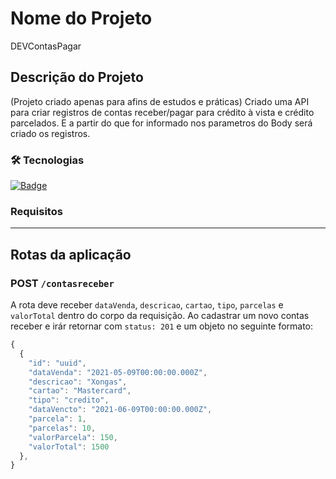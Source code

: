 # Nome do Projeto 
DEVContasPagar

## Descrição do Projeto
(Projeto criado apenas para afins de estudos e práticas)
Criado uma API para criar registros de contas receber/pagar para crédito à vista e crédito parcelados. 
E a partir do que for informado nos parametros do Body será criado os registros.

### 🛠 Tecnologias
<a href="https://nodejs.org/en/">![Badge](https://img.shields.io/badge/Node.js-43853D?style=for-the-badge&logo=node.js&logoColor=white)</a>

### Requisitos
----
## Rotas da aplicação
### POST `/contasreceber`
A rota deve receber `dataVenda`, `descricao`, `cartao`, `tipo`, `parcelas` e `valorTotal` dentro do corpo da requisição. Ao cadastrar um novo contas receber e irár retornar com `status: 201` e um objeto no seguinte formato:
```jsx
{ 
  {
    "id": "uuid",
    "dataVenda": "2021-05-09T00:00:00.000Z",
    "descricao": "Xongas",
    "cartao": "Mastercard",
    "tipo": "credito",
    "dataVencto": "2021-06-09T00:00:00.000Z",
    "parcela": 1,
    "parcelas": 10,
    "valorParcela": 150,
    "valorTotal": 1500
  },
}
```
